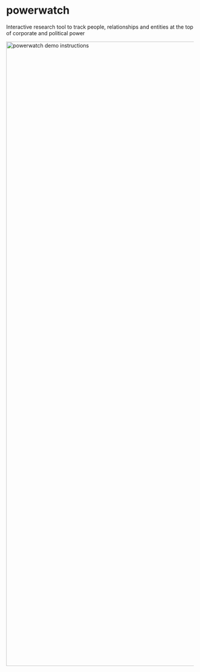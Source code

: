 # powerwatch
Interactive research tool to track people, relationships and entities at the top of corporate and political power

<img width="1677" alt="powerwatch demo instructions" src="https://user-images.githubusercontent.com/711535/149823791-b4bd4f4d-7b22-4ded-b841-a64a35e4350a.png">
